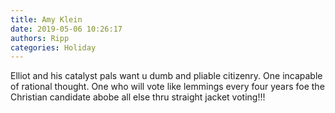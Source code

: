 ```yaml
---
title: Amy Klein
date: 2019-05-06 10:26:17
authors: Ripp
categories: Holiday
---
```


 Elliot and his catalyst pals want u dumb and pliable citizenry. One incapable of rational thought. One who will vote like lemmings every four years foe the Christian candidate abobe all else thru straight jacket voting!!!